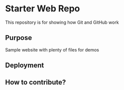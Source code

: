 # Starter Web Repo

This repository is for showing how Git and GitHub work

## Purpose

Sample website with plenty of files for demos

## Deployment

## How to contribute?